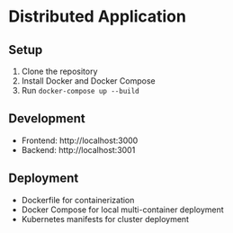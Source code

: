 # Distributed Application

## Setup
1. Clone the repository
2. Install Docker and Docker Compose
3. Run `docker-compose up --build`

## Development
- Frontend: http://localhost:3000
- Backend: http://localhost:3001

## Deployment
- Dockerfile for containerization
- Docker Compose for local multi-container deployment
- Kubernetes manifests for cluster deployment